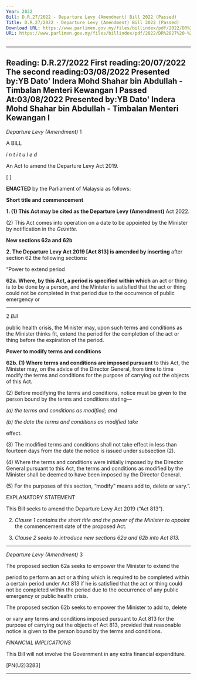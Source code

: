 ```yaml
---
Year: 2022
Bill: D.R.27/2022 - Departure Levy (Amendment) Bill 2022 (Passed)
Title: D.R.27/2022 - Departure Levy (Amendment) Bill 2022 (Passed)
Download URL: https://www.parlimen.gov.my/files/billindex/pdf/2022/DR%2027%20-%20eng.pdf
URL: https://www.parlimen.gov.my/files/billindex/pdf/2022/DR%2027%20-%20eng.pdf
---
```

---
Reading:
D.R.27/2022
First reading:20/07/2022
The second reading:03/08/2022
Presented by:YB Dato' Indera Mohd Shahar bin Abdullah - Timbalan Menteri Kewangan I
Passed At:03/08/2022
Presented by:YB Dato' Indera Mohd Shahar bin Abdullah - Timbalan Menteri Kewangan I
---

_Departure_ _Levy (Amendment)_ 1

A BILL

_i n t i t u l e d_

An Act to amend the Departure Levy Act 2019.

[ ]

**ENACTED** by the Parliament of Malaysia as follows:

**Short title and commencement**

**1. (1) This Act may be cited as the Departure Levy (Amendment)**
Act 2022.

(2) This Act comes into operation on a date to be appointed
by the Minister by notification in the _Gazette._

**New sections 62a and 62b**

**2. The Departure Levy Act 2019 [Act 813] is amended by inserting**
after section 62 the following sections:

“Power to extend period

**62a. Where, by this Act, a period is specified within which**
an act or thing is to be done by a person, and the Minister
is satisfied that the act or thing could not be completed in
that period due to the occurrence of public emergency or


-----

2 _Bill_

public health crisis, the Minister may, upon such terms and
conditions as the Minister thinks fit, extend the period for
the completion of the act or thing before the expiration of
the period.

**Power to modify terms and conditions**

**62b. (1) Where terms and conditions are imposed pursuant**
to this Act, the Minister may, on the advice of the
Director General, from time to time modify the terms and
conditions for the purpose of carrying out the objects of
this Act.

(2) Before modifying the terms and conditions, notice must
be given to the person bound by the terms and conditions
stating—

_(a) the terms and conditions as modified; and_

_(b) the date the terms and conditions as modified take_

effect.

(3) The modified terms and conditions shall not take effect
in less than fourteen days from the date the notice is issued
under subsection (2).

(4) Where the terms and conditions were initially imposed
by the Director General pursuant to this Act, the terms and
conditions as modified by the Minister shall be deemed to
have been imposed by the Director General.

(5) For the purposes of this section, “modify” means add to,
delete or vary.”.

EXPLANATORY STATEMENT

This Bill seeks to amend the Departure Levy Act 2019 (“Act 813”).

2. _Clause 1 contains the short title and the power of the Minister to appoint_
the commencement date of the proposed Act.

3. _Clause 2 seeks to introduce new sections 62a and 62b into Act 813._


-----

_Departure_ _Levy (Amendment)_ 3

The proposed section 62a seeks to empower the Minister to extend the

period to perform an act or a thing which is required to be completed within
a certain period under Act 813 if he is satisfied that the act or thing could not
be completed within the period due to the occurrence of any public emergency
or public health crisis.

The proposed section 62b seeks to empower the Minister to add to, delete

or vary any terms and conditions imposed pursuant to Act 813 for the purpose
of carrying out the objects of Act 813, provided that reasonable notice is given
to the person bound by the terms and conditions.

_FINANCIAL IMPLICATIONS_

This Bill will not involve the Government in any extra financial expenditure.

[PN(U2)3283]


-----

